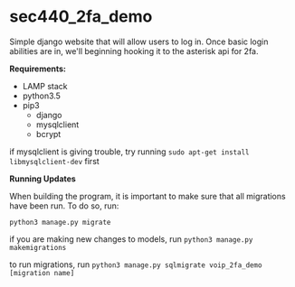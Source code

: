 # sec440_2fa_demo

Simple django website that will allow users to log in. Once basic login abilities are in, we'll beginning hooking it to the asterisk api for 2fa.

__Requirements:__

* LAMP stack
* python3.5
* pip3
  * django
  * mysqlclient
  * bcrypt

if mysqlclient is giving trouble, try running `sudo apt-get install libmysqlclient-dev` first

__Running Updates__

When building the program, it is important to make sure that all migrations have been run.
To do so, run:

`python3 manage.py migrate`

if you are making new changes to models, run
`python3 manage.py makemigrations`

to run migrations, run
`python3 manage.py sqlmigrate voip_2fa_demo [migration name]`
